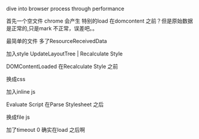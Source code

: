 dive into browser process through performance 

首先一个空文件
chrome 会产生<html><head></head><body></body></html>
特别的load 在domcontent 之前？但是原始数据是正常的,只是mark 不正常，误差吧。。

最简单的文件
多了ResourceReceivedData

加入style
UpdateLayoutTree | Recalculate Style

DOMContentLoaded 在Recalculate Style 之前

换成css

加入inline js

Evaluate Script 在Parse Stylesheet 之后

换成file js

加了timeout 0
确实在load 之后啊
